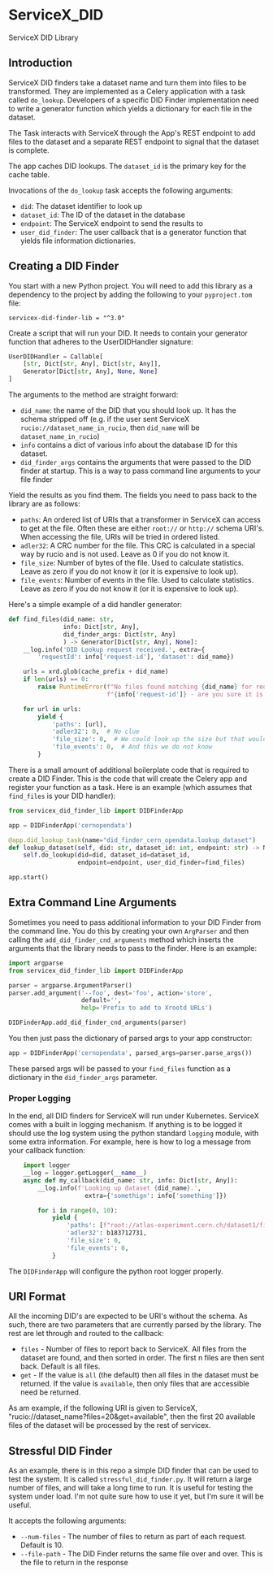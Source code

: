 # ServiceX_DID

 ServiceX DID Library

## Introduction

ServiceX DID finders take a dataset name and turn them into files to be transformed. They are 
implemented as a Celery application with a task called `do_lookup`. Developers of a specific
DID Finder implementation need to write a generator function which yields a dictionary for each
file in the dataset.

The Task interacts with ServiceX through the App's REST endpoint to add files to the dataset and
a separate REST endpoint to signal that the dataset is complete.

The app caches DID lookups. The `dataset_id` is the primary key for the cache table.

Invocations of the `do_lookup` task accepts the following arguments:
* `did`: The dataset identifier to look up
* `dataset_id`: The ID of the dataset in the database
* `endpoint`: The ServiceX endpoint to send the results to
* `user_did_finder`: The user callback that is a generator function that yields file information dictionaries.

## Creating a DID Finder
You start with a new Python project. You will need to add this library as a dependency to the project
by adding the following to your `pyproject.tom` file:

```
servicex-did-finder-lib = "^3.0"
```

Create a script that will run your DID. It needs to contain your generator function that adheres
to the UserDIDHandler signature:
```python
UserDIDHandler = Callable[
    [str, Dict[str, Any], Dict[str, Any]], 
    Generator[Dict[str, Any], None, None]
]
```

The arguments to the method are straight forward:

* `did_name`: the name of the DID that you should look up. It has the schema stripped off (e.g. if the user sent ServiceX `rucio://dataset_name_in_rucio`, then `did_name` will be `dataset_name_in_rucio`)
* `info` contains a dict of various info about the database ID for this dataset.
* `did_finder_args` contains the arguments that were passed to the DID finder at startup. This is a way to pass command line arguments to your file finder

Yield the results as you find them. The fields you need to pass back to the library are as follows:

* `paths`: An ordered list of URIs that a transformer in ServiceX can access to get at the file. Often these are either `root://` or `http://` schema URI's. When accessing the file, URIs will be tried in ordered listed.
* `adler32`: A CRC number for the file. This CRC is calculated in a special way by rucio and is not used. Leave as 0 if you do not know it.
* `file_size`: Number of bytes of the file. Used to calculate statistics. Leave as zero if you do not know it (or it is expensive to look up).
* `file_events`: Number of events in the file. Used to calculate statistics. Leave as zero if you do not know it (or it is expensive to look up).

Here's a simple example of a did handler generator:

```python
def find_files(did_name: str,
               info: Dict[str, Any],
               did_finder_args: Dict[str, Any]
               ) -> Generator[Dict[str, Any], None]:
    __log.info('DID Lookup request received.', extra={
        'requestId': info['request-id'], 'dataset': did_name})

    urls = xrd.glob(cache_prefix + did_name)
    if len(urls) == 0:
        raise RuntimeError(f"No files found matching {did_name} for request "
                           f"{info['request-id']} - are you sure it is correct?")

    for url in urls:
        yield {
            'paths': [url],
            'adler32': 0,  # No clue
            'file_size': 0,  # We could look up the size but that would be slow
            'file_events': 0,  # And this we do not know
        }
```

There is a small amount of additional boilerplate code that is required to create a DID Finder. This
is the code that will create the Celery app and register your function as a task. Here is an 
example (which assumes that `find_files` is your DID handler):
```python
from servicex_did_finder_lib import DIDFinderApp

app = DIDFinderApp('cernopendata')

@app.did_lookup_task(name="did_finder_cern_opendata.lookup_dataset")
def lookup_dataset(self, did: str, dataset_id: int, endpoint: str) -> None:
    self.do_lookup(did=did, dataset_id=dataset_id,
                   endpoint=endpoint, user_did_finder=find_files)

app.start()
```

## Extra Command Line Arguments
Sometimes you need to pass additional information to your DID Finder from the command line. You do
this by creating your own `ArgParser` and then calling the `add_did_finder_cnd_arguments` method
which inserts the arguments that the library needs to pass to the finder. Here is an example:

```python
import argparse
from servicex_did_finder_lib import DIDFinderApp

parser = argparse.ArgumentParser()
parser.add_argument('--foo', dest='foo', action='store',
                    default='',
                    help='Prefix to add to Xrootd URLs')

DIDFinderApp.add_did_finder_cnd_arguments(parser)

```

You then just pass the dictionary of parsed args to your app constructor:
```python
app = DIDFinderApp('cernopendata', parsed_args=parser.parse_args())
```

These parsed args will be passed to your `find_files` function as a dictionary in 
the `did_finder_args` parameter.


### Proper Logging

In the end, all DID finders for ServiceX will run under Kubernetes. ServiceX comes with a built in logging mechanism. If anything is to be logged it should use the log system using the python standard `logging` module, with some extra information. For example, here is how to log a message from your callback function:

```python
    import logger
    __log = logger.getLogger(__name__)
    async def my_callback(did_name: str, info: Dict[str, Any]):
        __log.info(f'Looking up dataset {did_name}.',
                     extra={'somethign': info['something']})

        for i in range(0, 10):
            yield {
                'paths': [f"root://atlas-experiment.cern.ch/dataset1/file{i}.root"]
                'adler32': b183712731,
                'file_size': 0,
                'file_events': 0,
            }
```

The `DIDFinderApp` will configure the python root logger properly.

## URI Format

All the incoming DID's are expected to be URI's without the schema. As such, there are two parameters that are currently parsed by the library. The rest are let through and routed to the callback:

* `files` - Number of files to report back to ServiceX. All files from the dataset are found, and then sorted in order. The first n files are then
    sent back. Default is all files.
* `get` - If the value is `all` (the default) then all files in the dataset must be returned. If the value is `available`, then only files that are accessible need be returned.

As am example, if the following URI is given to ServiceX, "rucio://dataset_name?files=20&get=available", then the first 20 available files of the dataset will be processed by the rest of servicex.

## Stressful DID Finder
As an example, there is in this repo a simple DID finder that can be used to test the system. It is called `stressful_did_finder.py`. It will return a large number of files, and will take a long time to run. It is useful for testing the system under load.
I'm not quite sure how to use it yet, but I'm sure it will be useful.

It accepts the following arguments:
* `--num-files` - The number of files to return as part of each request. Default is 10.
* `--file-path` - The DID Finder returns the same file over and over. This is the file to return in the response
